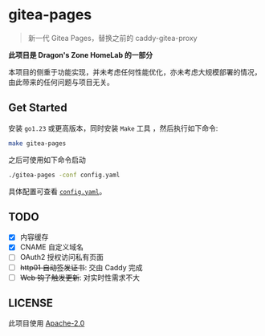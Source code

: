 # gitea-pages

> 新一代 Gitea Pages，替换之前的 caddy-gitea-proxy

**此项目是 Dragon's Zone HomeLab 的一部分**

本项目的侧重于功能实现，并未考虑任何性能优化，亦未考虑大规模部署的情况，由此带来的任何问题与项目无关。

## Get Started

安装 `go1.23` 或更高版本，同时安装 `Make` 工具 ，然后执行如下命令:

```bash
make gitea-pages
```

之后可使用如下命令启动

```bash
./gitea-pages -conf config.yaml
```

具体配置可查看 [`config.yaml`](./config.yaml)。

## TODO

- [x] 内容缓存
- [x] CNAME 自定义域名
- [ ] OAuth2 授权访问私有页面
- [ ] ~~http01 自动签发证书~~: 交由 Caddy 完成
- [ ] ~~Web 钩子触发更新~~: 对实时性需求不大

## LICENSE

此项目使用 [Apache-2.0](./LICENSE)